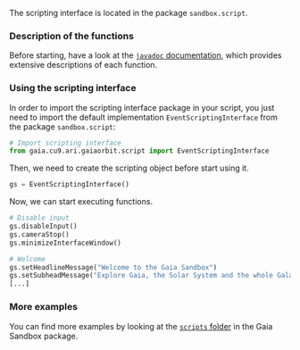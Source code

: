 The scripting interface is located in the package `sandbox.script`.

### Description of the functions

Before starting, have a look at the [`javadoc` documentation](http://ari-zah.github.io/gaiasky/javadoc/sandbox/script/IScriptingInterface.html), which provides extensive descriptions of each function.

### Using the scripting interface

In order to import the scripting interface package in your script, you just need to import the default implementation `EventScriptingInterface` from the package `sandbox.script`:

``` python
# Import scripting interface
from gaia.cu9.ari.gaiaorbit.script import EventScriptingInterface
```

Then, we need to create the scripting object before start using it.

``` python
gs = EventScriptingInterface()
```

Now, we can start executing functions.

``` python
# Disable input
gs.disableInput()
gs.cameraStop()
gs.minimizeInterfaceWindow()

# Welcome
gs.setHeadlineMessage("Welcome to the Gaia Sandbox")
gs.setSubheadMessage("Explore Gaia, the Solar System and the whole Galaxy!")
[...]
```

### More examples

You can find more examples by looking at the [`scripts` folder](/ari-zah/gaiasandbox/tree/master/android/assets/scripts) in the Gaia Sandbox package.